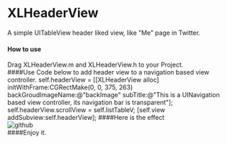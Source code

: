 # XLHeaderView
A simple UITableView header liked view, like "Me" page in Twitter.

#### How to use
Drag XLHeaderView.m and XLHeaderView.h to your Project.<br/>
####Use Code below to add header view to a navigation based view controller.
    self.headerView = [[XLHeaderView alloc] initWithFrame:CGRectMake(0, 0, 375, 263) backGroudImageName:@"backImage" subTitle:@"This is a UINavigation based view controller, its navigation bar is transparent"];
    self.headerView.scrollView = self.listTableV;
    [self.view addSubview:self.headerView];
####Here is the effect<br/>
![github](http://onemin.qiniudn.com/xlheaderviewscroll1.gif "github")
<br/>
####Enjoy it.


